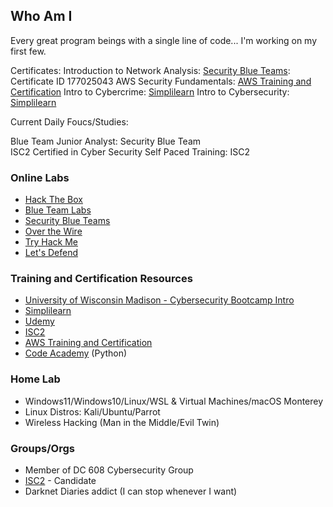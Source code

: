 ## Who Am I

Every great program beings with a single line of code... I'm working on my first few.

Certificates:
Introduction to Network Analysis: [Security Blue Teams](https://securityblue.team/): Certificate ID 177025043
AWS Security Fundamentals: [AWS Training and Certification](https://www.aws.training/)
Intro to Cybercrime: [Simplilearn](https://www.simplilearn.com/)
Intro to Cybersecurity: [Simplilearn](https://www.simplilearn.com/)

Current Daily Foucs/Studies:   
  
Blue Team Junior Analyst: Security Blue Team  
ISC2 Certified in Cyber Security Self Paced Training: ISC2

### Online Labs
  * [Hack The Box](www.hackthebox.com)
  * [Blue Team Labs](https://blueteamlabs.online/)
  * [Security Blue Teams](https://securityblue.team/)
  * [Over the Wire](https://overthewire.org/wargames/)
  * [Try Hack Me](https://tryhackme.com/)
  * [Let's Defend](https://letsdefend.io/)

### Training and Certification Resources
  * [University of Wisconsin Madison - Cybersecurity Bootcamp Intro](https://digitalskills.wisc.edu/cybersecurity/cyber-security-training-and-certification-options/)
  * [Simplilearn](https://www.simplilearn.com/)
  * [Udemy](https://www.udemy.com/)
  * [ISC2](https://www.isc2.org/)
  * [AWS Training and Certification](https://www.aws.training/)
  * [Code Academy](https://www.codecademy.com/) (Python)

### Home Lab
  * Windows11/Windows10/Linux/WSL & Virtual Machines/macOS Monterey
  * Linux Distros: Kali/Ubuntu/Parrot
  * Wireless Hacking (Man in the Middle/Evil Twin)

### Groups/Orgs
  * Member of DC 608 Cybersecurity Group
  * [ISC2](https://www.isc2.org/) - Candidate
  * Darknet Diaries addict (I can stop whenever I want)
